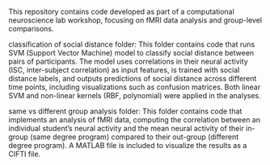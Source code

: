 This repository contains code developed as part of a computational neuroscience lab workshop, focusing on fMRI data analysis and group-level comparisons.

classification of social distance folder: This folder contains code that runs SVM (Support Vector Machine) model to classify social distance between pairs of participants. The model uses correlations in their neural activity (ISC, inter-subject correlation) as input features, is trained with social distance labels, and outputs predictions of social distance across different time points, including visualizations such as confusion matrices. Both linear SVM and non-linear kernels (RBF, polynomial) were applied in the analyses.

same vs different group analysis folder: This folder contains code that implements an analysis of fMRI data, computing the correlation between an individual student’s neural activity and the mean neural activity of their in-group (same degree program) compared to their out-group (different degree program). A MATLAB file is included to visualize the results as a CIFTI file.
